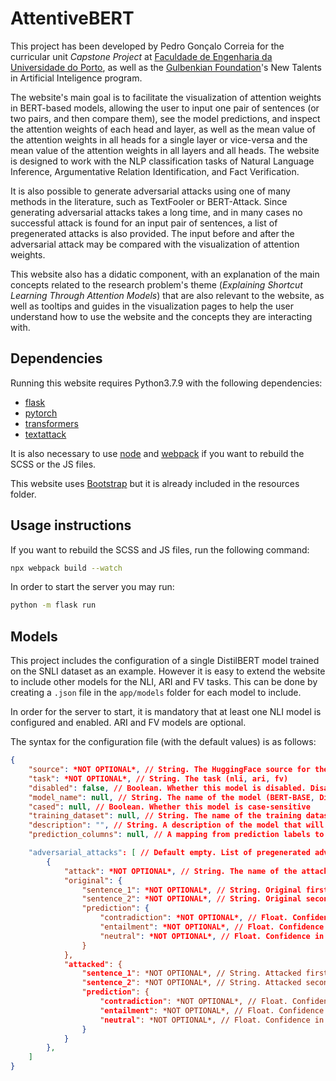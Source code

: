 # AttentiveBERT

This project has been developed by Pedro Gonçalo Correia for the curricular unit _Capstone Project_ at [Faculdade de Engenharia da Universidade do Porto](https://fe.up.pt), as well as the [Gulbenkian Foundation](https://gulbenkian.pt/)'s New Talents in Artificial Inteligence program.

The website's main goal is to facilitate the visualization of attention weights in BERT-based models, allowing the user to input one pair of sentences (or two pairs, and then compare them), see the model predictions, and inspect the attention weights of each head and layer, as well as the mean value of the attention weights in all heads for a single layer or vice-versa and the mean value of the attention weights in all layers and all heads. The website is designed to work with the NLP classification tasks of Natural Language Inference, Argumentative Relation Identification, and Fact Verification.

It is also possible to generate adversarial attacks using one of many methods in the literature, such as TextFooler or BERT-Attack. Since generating adversarial attacks takes a long time, and in many cases no successful attack is found for an input pair of sentences, a list of pregenerated attacks is also provided. The input before and after the adversarial attack may be compared with the visualization of attention weights.

This website also has a didatic component, with an explanation of the main concepts related to the research problem's theme (_Explaining Shortcut Learning Through Attention Models_) that are also relevant to the website, as well as tooltips and guides in the visualization pages to help the user understand how to use the website and the concepts they are interacting with.

## Dependencies

Running this website requires Python3.7.9 with the following dependencies: 

- [flask](https://flask.palletsprojects.com/en/2.1.x/) 
- [pytorch](https://pytorch.org/) 
- [transformers](https://huggingface.co/docs/transformers/main/en/index) 
- [textattack](https://textattack.readthedocs.io/en/latest/)

It is also necessary to use [node](https://nodejs.org/en/) and [webpack](https://webpack.js.org/) if you want to rebuild the SCSS or the JS files.

This website uses [Bootstrap](https://getbootstrap.com/) but it is already included in the resources folder.

## Usage instructions

If you want to rebuild the SCSS and JS files, run the following command:

```bash
npx webpack build --watch
```

In order to start the server you may run:

```bash
python -m flask run
```

## Models

This project includes the configuration of a single DistilBERT model trained on the SNLI dataset as an example.
However it is easy to extend the website to include other models for the NLI, ARI and FV tasks. This can be done
by creating a `.json` file in the `app/models` folder for each model to include. 

In order for the server to start, it is mandatory that at least one NLI model is configured and enabled. ARI and FV
models are optional.

The syntax for the configuration file (with the default values) is as follows:

```json
{
    "source": *NOT OPTIONAL*, // String. The HuggingFace source for the model, for example "boychaboy/SNLI_distilbert-base-cased"
    "task": *NOT OPTIONAL*, // String. The task (nli, ari, fv)
    "disabled": false, // Boolean. Whether this model is disabled. Disabled models are ignored when starting the server.
    "model_name": null, // String. The name of the model (BERT-BASE, DistilBERT, ...)
    "cased": null, // Boolean. Whether this model is case-sensitive
    "training_dataset": null, // String. The name of the training dataset (SNLI, ...)
    "description": "", // String. A description of the model that will appear in its tooltip
    "prediction_columns": null, // A mapping from prediction labels to their corresponding id. If null, it is fetched from source. For an example, see "label2id" in https://huggingface.co/boychaboy/SNLI_distilbert-base-cased/raw/main/config.json

    "adversarial_attacks": [ // Default empty. List of pregenerated adversarial attacks.
        {
            "attack": *NOT OPTIONAL*, // String. The name of the attack (TextFooler, BERT-Attack, ...)
            "original": {
                "sentence_1": *NOT OPTIONAL*, // String. Original first sentence
                "sentence_2": *NOT OPTIONAL*, // String. Original second sentence
                "prediction": {
                    "contradiction": *NOT OPTIONAL*, // Float. Confidence in the negative label for the original prediction (for ARI and FV tasks the key is respectively "attack" and "attacks")
                    "entailment": *NOT OPTIONAL*, // Float. Confidence in the positive label for the original prediction (for ARI and FV tasks the key is respectively "support" and "supports")
                    "neutral": *NOT OPTIONAL*, // Float. Confidence in the neutral label for the original prediction (for ARI and FV tasks the key is respectively "none and "not enough info")
                }
            },
            "attacked": {
                "sentence_1": *NOT OPTIONAL*, // String. Attacked first sentence
                "sentence_2": *NOT OPTIONAL*, // String. Attacked second sentence
                "prediction": {
                    "contradiction": *NOT OPTIONAL*, // Float. Confidence in the negative label for the attacked prediction (for ARI and FV tasks the key is respectively "attack" and "attacks")
                    "entailment": *NOT OPTIONAL*, // Float. Confidence in the positive label for the attacked prediction (for ARI and FV tasks the key is respectively "support" and "supports")
                    "neutral": *NOT OPTIONAL*, // Float. Confidence in the neutral label for the attacked prediction (for ARI and FV tasks the key is respectively "none and "not enough info")
                }
            }
        },
    ]
}
```
